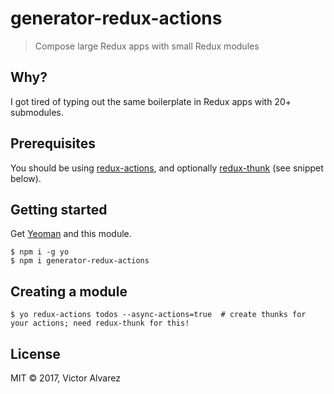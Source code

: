 # generator-redux-actions

> Compose large Redux apps with small Redux modules

## Why?

I got tired of typing out the same boilerplate in Redux apps with 20+ submodules.

## Prerequisites

You should be using [redux-actions](https://github.com/acdlite/redux-actions), and optionally [redux-thunk](https://github.com/gaearon/redux-thunk) (see snippet below).

## Getting started

Get [Yeoman](http://yeoman.io/learning/) and this module.

```
$ npm i -g yo
$ npm i generator-redux-actions
```

## Creating a module

```
$ yo redux-actions todos --async-actions=true  # create thunks for your actions; need redux-thunk for this!
```

## License

MIT © 2017, Victor Alvarez
